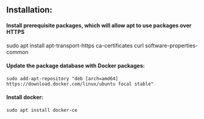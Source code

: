 <h2> Installation: </h2>

<h4> Install prerequisite packages, which will allow apt to use packages over HTTPS </h4>
sudo apt install apt-transport-https ca-certificates curl software-properties-common



<h4>Update the package database with Docker packages:</h4>

```
sudo add-apt-repository "deb [arch=amd64] https://download.docker.com/linux/ubuntu focal stable"
```

<h4>Install docker: </h4>

```
sudo apt install docker-ce
```

